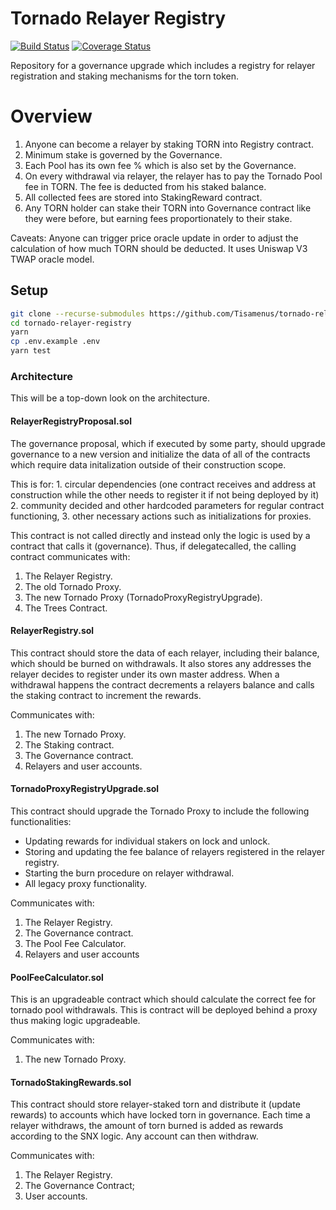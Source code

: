 # Tornado Relayer Registry

[![Build Status](https://img.shields.io/github/workflow/status/Tisamenus/tornado-relayer-registry/build)](https://github.com/h-ivor/tornado-relayer-registry/actions) [![Coverage Status](https://img.shields.io/coveralls/github/Tisamenus/tornado-relayer-registry)](https://coveralls.io/github/Tisamenus/tornado-relayer-registry?branch=new)

Repository for a governance upgrade which includes a registry for relayer registration and staking mechanisms for the torn token.

# Overview

1. Anyone can become a relayer by staking TORN into Registry contract.
2. Minimum stake is governed by the Governance.
3. Each Pool has its own fee % which is also set by the Governance.
4. On every withdrawal via relayer, the relayer has to pay the Tornado Pool fee in TORN.
The fee is deducted from his staked balance.
6. All collected fees are stored into StakingReward contract.
7. Any TORN holder can stake their TORN into Governance contract like they were before, but
earning fees proportionately to their stake.

Caveats:
Anyone can trigger price oracle update in order to adjust the calculation of how much TORN should be deducted.
It uses Uniswap V3 TWAP oracle model.

## Setup

```bash
git clone --recurse-submodules https://github.com/Tisamenus/tornado-relayer-registry.git
cd tornado-relayer-registry
yarn
cp .env.example .env
yarn test
```

### Architecture

This will be a top-down look on the architecture.

#### RelayerRegistryProposal.sol

The governance proposal, which if executed by some party, should upgrade governance to a new version and initialize the data of all of the contracts which require data initalization outside of their construction scope.

This is for: 1. circular dependencies (one contract receives and address at construction while the other needs to register it if not being deployed by it) 2. community decided and other hardcoded parameters for regular contract functioning, 3. other necessary actions such as initializations for proxies.

This contract is not called directly and instead only the logic is used by a contract that calls it (governance). Thus, if delegatecalled, the calling contract communicates with:

1. The Relayer Registry.
2. The old Tornado Proxy.
3. The new Tornado Proxy (TornadoProxyRegistryUpgrade).
4. The Trees Contract.

#### RelayerRegistry.sol

This contract should store the data of each relayer, including their balance, which should be burned on withdrawals. It also stores any addresses the relayer decides to register under its own master address. When a withdrawal happens the contract decrements a relayers balance and calls the staking contract to increment the rewards.

Communicates with:

1. The new Tornado Proxy.
2. The Staking contract.
3. The Governance contract.
4. Relayers and user accounts.

#### TornadoProxyRegistryUpgrade.sol

This contract should upgrade the Tornado Proxy to include the following functionalities:

- Updating rewards for individual stakers on lock and unlock.
- Storing and updating the fee balance of relayers registered in the relayer registry.
- Starting the burn procedure on relayer withdrawal.
- All legacy proxy functionality.

Communicates with:

1. The Relayer Registry.
2. The Governance contract.
3. The Pool Fee Calculator.
4. Relayers and user accounts

#### PoolFeeCalculator.sol

This is an upgradeable contract which should calculate the correct fee for tornado pool withdrawals. This is contract will be deployed behind a proxy thus making logic upgradeable.

Communicates with:

1. The new Tornado Proxy.

#### TornadoStakingRewards.sol

This contract should store relayer-staked torn and distribute it (update rewards) to accounts which have locked torn in governance. Each time a relayer withdraws, the amount of torn burned is added as rewards according to the SNX logic. Any account can then withdraw.

Communicates with:

1. The Relayer Registry.
2. The Governance Contract;
3. User accounts.
